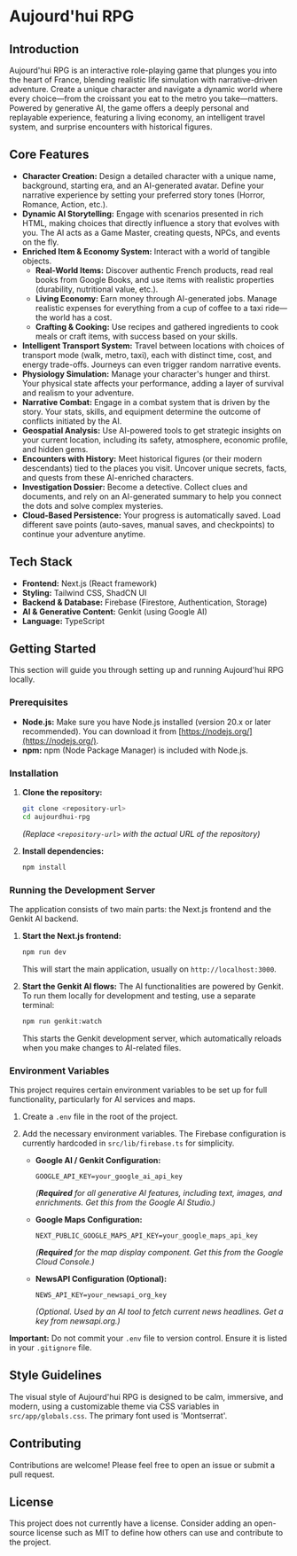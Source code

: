 # Aujourd'hui RPG

## Introduction

Aujourd'hui RPG is an interactive role-playing game that plunges you into the heart of France, blending realistic life simulation with narrative-driven adventure. Create a unique character and navigate a dynamic world where every choice—from the croissant you eat to the metro you take—matters. Powered by generative AI, the game offers a deeply personal and replayable experience, featuring a living economy, an intelligent travel system, and surprise encounters with historical figures.

## Core Features

*   **Character Creation:** Design a detailed character with a unique name, background, starting era, and an AI-generated avatar. Define your narrative experience by setting your preferred story tones (Horror, Romance, Action, etc.).
*   **Dynamic AI Storytelling:** Engage with scenarios presented in rich HTML, making choices that directly influence a story that evolves with you. The AI acts as a Game Master, creating quests, NPCs, and events on the fly.
*   **Enriched Item & Economy System:** Interact with a world of tangible objects.
    *   **Real-World Items:** Discover authentic French products, read real books from Google Books, and use items with realistic properties (durability, nutritional value, etc.).
    *   **Living Economy:** Earn money through AI-generated jobs. Manage realistic expenses for everything from a cup of coffee to a taxi ride—the world has a cost.
    *   **Crafting & Cooking:** Use recipes and gathered ingredients to cook meals or craft items, with success based on your skills.
*   **Intelligent Transport System:** Travel between locations with choices of transport mode (walk, metro, taxi), each with distinct time, cost, and energy trade-offs. Journeys can even trigger random narrative events.
*   **Physiology Simulation:** Manage your character's hunger and thirst. Your physical state affects your performance, adding a layer of survival and realism to your adventure.
*   **Narrative Combat:** Engage in a combat system that is driven by the story. Your stats, skills, and equipment determine the outcome of conflicts initiated by the AI.
*   **Geospatial Analysis:** Use AI-powered tools to get strategic insights on your current location, including its safety, atmosphere, economic profile, and hidden gems.
*   **Encounters with History:** Meet historical figures (or their modern descendants) tied to the places you visit. Uncover unique secrets, facts, and quests from these AI-enriched characters.
*   **Investigation Dossier:** Become a detective. Collect clues and documents, and rely on an AI-generated summary to help you connect the dots and solve complex mysteries.
*   **Cloud-Based Persistence:** Your progress is automatically saved. Load different save points (auto-saves, manual saves, and checkpoints) to continue your adventure anytime.

## Tech Stack

*   **Frontend:** Next.js (React framework)
*   **Styling:** Tailwind CSS, ShadCN UI
*   **Backend & Database:** Firebase (Firestore, Authentication, Storage)
*   **AI & Generative Content:** Genkit (using Google AI)
*   **Language:** TypeScript

## Getting Started

This section will guide you through setting up and running Aujourd'hui RPG locally.

### Prerequisites

*   **Node.js:** Make sure you have Node.js installed (version 20.x or later recommended). You can download it from [https://nodejs.org/](https://nodejs.org/).
*   **npm:** npm (Node Package Manager) is included with Node.js.

### Installation

1.  **Clone the repository:**
    ```bash
    git clone <repository-url>
    cd aujourdhui-rpg
    ```
    *(Replace `<repository-url>` with the actual URL of the repository)*

2.  **Install dependencies:**
    ```bash
    npm install
    ```

### Running the Development Server

The application consists of two main parts: the Next.js frontend and the Genkit AI backend.

1.  **Start the Next.js frontend:**
    ```bash
    npm run dev
    ```
    This will start the main application, usually on `http://localhost:3000`.

2.  **Start the Genkit AI flows:**
    The AI functionalities are powered by Genkit. To run them locally for development and testing, use a separate terminal:
    ```bash
    npm run genkit:watch
    ```
    This starts the Genkit development server, which automatically reloads when you make changes to AI-related files.

### Environment Variables

This project requires certain environment variables to be set up for full functionality, particularly for AI services and maps.

1.  Create a `.env` file in the root of the project.
2.  Add the necessary environment variables. The Firebase configuration is currently hardcoded in `src/lib/firebase.ts` for simplicity.

    *   **Google AI / Genkit Configuration:**
        ```
        GOOGLE_API_KEY=your_google_ai_api_key
        ```
        *(**Required** for all generative AI features, including text, images, and enrichments. Get this from the Google AI Studio.)*

    *   **Google Maps Configuration:**
        ```
        NEXT_PUBLIC_GOOGLE_MAPS_API_KEY=your_google_maps_api_key
        ```
        *(**Required** for the map display component. Get this from the Google Cloud Console.)*
    
    *   **NewsAPI Configuration (Optional):**
        ```
        NEWS_API_KEY=your_newsapi_org_key
        ```
        *(Optional. Used by an AI tool to fetch current news headlines. Get a key from newsapi.org.)*


**Important:** Do not commit your `.env` file to version control. Ensure it is listed in your `.gitignore` file.

## Style Guidelines

The visual style of Aujourd'hui RPG is designed to be calm, immersive, and modern, using a customizable theme via CSS variables in `src/app/globals.css`. The primary font used is 'Montserrat'.

## Contributing

Contributions are welcome! Please feel free to open an issue or submit a pull request.

## License

This project does not currently have a license. Consider adding an open-source license such as MIT to define how others can use and contribute to the project.
